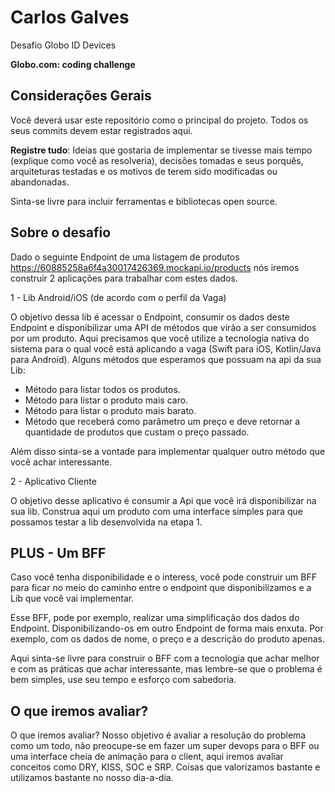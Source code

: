 # Carlos Galves

Desafio Globo ID Devices

**Globo.com: coding challenge**

## Considerações Gerais

Você deverá usar este repositório como o principal do projeto. Todos os seus commits devem estar registrados aqui.

**Registre tudo**: Ideias que gostaria de implementar se tivesse mais tempo (explique como você as resolveria), decisões tomadas e seus porquês, arquiteturas testadas e os motivos de terem sido modificadas ou abandonadas.

Sinta-se livre para incluir ferramentas e bibliotecas open source.

## Sobre o desafio
Dado o seguinte Endpoint de uma listagem de produtos https://60885258a6f4a30017426369.mockapi.io/products nós iremos construir 2 aplicações para trabalhar com estes dados.

1 - Lib Android/iOS (de acordo com o perfil da Vaga)

O  objetivo dessa lib é acessar o Endpoint, consumir os dados  deste Endpoint e disponibilizar uma API de métodos que virão a ser consumidos por um produto. Aqui precisamos que você utilize a tecnologia nativa do sistema para o qual você está aplicando a vaga (Swift para iOS, Kotlin/Java para Android). Alguns métodos que esperamos que possuam na api da sua Lib:
- Método para listar todos os produtos.
- Método para listar o produto mais caro.
- Método para listar o produto mais barato.
- Método que receberá como parâmetro um preço e deve retornar a quantidade de produtos que custam o preço passado.

Além disso sinta-se a vontade para implementar qualquer outro método que você achar interessante. 

2  - Aplicativo Cliente

O objetivo desse aplicativo é consumir a Api que você irá disponibilizar na sua lib. Construa aqui um produto com uma interface simples para que possamos testar a lib desenvolvida na etapa 1.

## PLUS - Um BFF

Caso você tenha disponibilidade e o interess, você pode construir um BFF para ficar no meio do caminho entre o endpoint que disponibilizamos e a Lib que você vai implementar.

Esse BFF, pode por exemplo, realizar uma simplificação dos dados do Endpoint. Disponibilizando-os em outro Endpoint de forma mais enxuta. Por exemplo, com os dados de nome, o preço e a descrição do produto apenas.

Aqui sinta-se livre para construir o BFF com a tecnologia que achar melhor e com as práticas que achar interessante, mas lembre-se que o problema é bem simples, use seu tempo e esforço com sabedoria.

## O que iremos avaliar?

O que iremos avaliar? Nosso objetivo é avaliar a resolução do problema como um todo, não preocupe-se em fazer um super devops para o BFF ou uma interface cheia de animação para o client, aqui iremos avaliar conceitos como DRY, KISS, SOC e SRP. Coisas que valorizamos bastante e utilizamos bastante no nosso dia-a-dia. 
